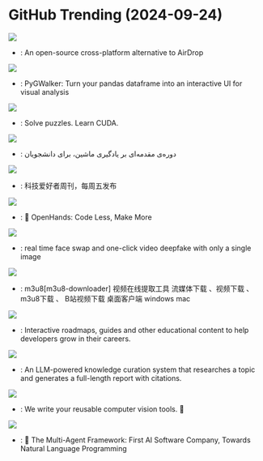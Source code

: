 # GitHub Trending (2024-09-24)

![](https://img.shields.io/badge/Dart-New%20133-green?style=flat-square&logo=appveyor)
- [](https://github.comundefined): An open-source cross-platform alternative to AirDrop

![](https://img.shields.io/badge/Python-New%20202-green?style=flat-square&logo=appveyor)
- [](https://github.comundefined): PyGWalker: Turn your pandas dataframe into an interactive UI for visual analysis

![](https://img.shields.io/badge/Jupyter%20Notebook-New%20813-green?style=flat-square&logo=appveyor)
- [](https://github.comundefined): Solve puzzles. Learn CUDA.

![](https://img.shields.io/badge/Jupyter%20Notebook-New%20399-green?style=flat-square&logo=appveyor)
- [](https://github.comundefined): دوره‌ی مقدمه‌ای بر یادگیری ماشین، برای دانشجویان

![](https://img.shields.io/badge/none-New%20284-green?style=flat-square&logo=appveyor)
- [](https://github.comundefined): 科技爱好者周刊，每周五发布

![](https://img.shields.io/badge/Python-New%20116-green?style=flat-square&logo=appveyor)
- [](https://github.comundefined): 🙌 OpenHands: Code Less, Make More

![](https://img.shields.io/badge/Python-New%20426-green?style=flat-square&logo=appveyor)
- [](https://github.comundefined): real time face swap and one-click video deepfake with only a single image

![](https://img.shields.io/badge/TypeScript-New%20100-green?style=flat-square&logo=appveyor)
- [](https://github.comundefined): m3u8[m3u8-downloader] 视频在线提取工具 流媒体下载 、视频下载 、 m3u8下载 、 B站视频下载 桌面客户端 windows mac

![](https://img.shields.io/badge/TypeScript-New%20155-green?style=flat-square&logo=appveyor)
- [](https://github.comundefined): Interactive roadmaps, guides and other educational content to help developers grow in their careers.

![](https://img.shields.io/badge/Python-New%20360-green?style=flat-square&logo=appveyor)
- [](https://github.comundefined): An LLM-powered knowledge curation system that researches a topic and generates a full-length report with citations.

![](https://img.shields.io/badge/Python-New%201-green?style=flat-square&logo=appveyor)
- [](https://github.comundefined): We write your reusable computer vision tools. 💜

![](https://img.shields.io/badge/Python-New%2020-green?style=flat-square&logo=appveyor)
- [](https://github.comundefined): 🌟 The Multi-Agent Framework: First AI Software Company, Towards Natural Language Programming

